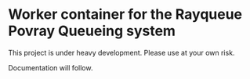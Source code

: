 # Worker container for the Rayqueue Povray Queueing system 

This project is under heavy development. Please use at your own risk.

Documentation will follow.

 
